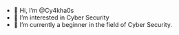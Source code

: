 - 👋 Hi, I’m @Cy4kha0s
- 👀 I’m interested in Cyber Security
- 🌱 I’m currently a beginner in the field of Cyber Security.


<!---
Cy4kha0s/Cy4kha0s is a ✨ special ✨ repository because its `README.md` (this file) appears on your GitHub profile.
You can click the Preview link to take a look at your changes.
--->
